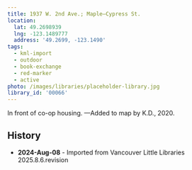 ```yaml
---
title: 1937 W. 2nd Ave.; Maple—Cypress St.
location:
  lat: 49.2698939
  lng: -123.1489777
  address: '49.2699, -123.1490'
tags:
  - kml-import
  - outdoor
  - book-exchange
  - red-marker
  - active
photo: /images/libraries/placeholder-library.jpg
library_id: '00066'
---
```

In front of co-op housing.
—Added to map by K.D., 2020.

## History
- **2024-Aug-08** - Imported from Vancouver Little Libraries 2025.8.6.revision

